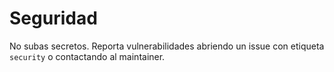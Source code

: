 # Seguridad

No subas secretos. Reporta vulnerabilidades abriendo un issue con etiqueta `security` o contactando al maintainer.
